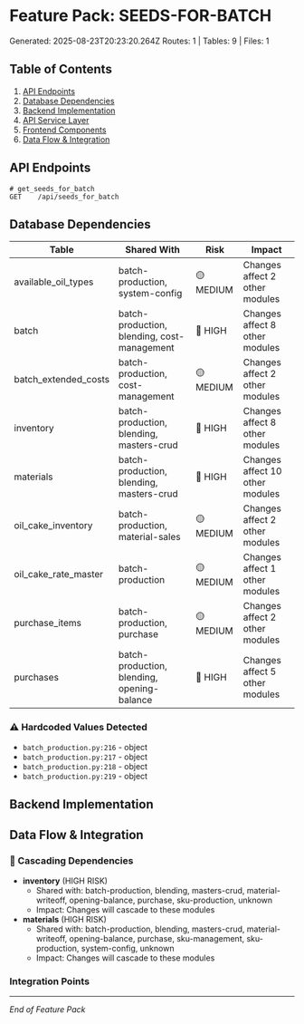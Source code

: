 # Feature Pack: SEEDS-FOR-BATCH
Generated: 2025-08-23T20:23:20.264Z
Routes: 1 | Tables: 9 | Files: 1

## Table of Contents
1. [API Endpoints](#api-endpoints)
2. [Database Dependencies](#database-dependencies)
3. [Backend Implementation](#backend-implementation)
4. [API Service Layer](#api-service-layer)
5. [Frontend Components](#frontend-components)
6. [Data Flow & Integration](#data-flow--integration)

## API Endpoints
```
# get_seeds_for_batch
GET    /api/seeds_for_batch
```

## Database Dependencies
| Table | Shared With | Risk | Impact |
|-------|-------------|------|--------|
| available_oil_types | batch-production, system-config | 🟡 MEDIUM | Changes affect 2 other modules |
| batch | batch-production, blending, cost-management | 🔴 HIGH | Changes affect 8 other modules |
| batch_extended_costs | batch-production, cost-management | 🟡 MEDIUM | Changes affect 2 other modules |
| inventory | batch-production, blending, masters-crud | 🔴 HIGH | Changes affect 8 other modules |
| materials | batch-production, blending, masters-crud | 🔴 HIGH | Changes affect 10 other modules |
| oil_cake_inventory | batch-production, material-sales | 🟡 MEDIUM | Changes affect 2 other modules |
| oil_cake_rate_master | batch-production | 🟡 MEDIUM | Changes affect 1 other modules |
| purchase_items | batch-production, purchase | 🟡 MEDIUM | Changes affect 2 other modules |
| purchases | batch-production, blending, opening-balance | 🔴 HIGH | Changes affect 5 other modules |

### ⚠️ Hardcoded Values Detected
- `batch_production.py:216` - object
- `batch_production.py:217` - object
- `batch_production.py:218` - object
- `batch_production.py:219` - object

## Backend Implementation

## Data Flow & Integration
### 🔗 Cascading Dependencies
- **inventory** (HIGH RISK)
  - Shared with: batch-production, blending, masters-crud, material-writeoff, opening-balance, purchase, sku-production, unknown
  - Impact: Changes will cascade to these modules
- **materials** (HIGH RISK)
  - Shared with: batch-production, blending, masters-crud, material-writeoff, opening-balance, purchase, sku-management, sku-production, system-config, unknown
  - Impact: Changes will cascade to these modules

### Integration Points

---
*End of Feature Pack*